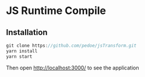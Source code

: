 # JS Runtime Compile

## Installation

```javascript
git clone https://github.com/pedoe/jsTransform.git
yarn install
yarn start
```
Then open [http://localhost:3000/](http://localhost:3000/) to see the application

